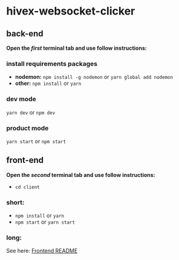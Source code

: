 ﻿# hivex-websocket-clicker
 ## back-end
 **Open the _first_ terminal tab and use follow instructions:**
 ### install requirements packages
 - **nodemon:**
 `npm install -g nodemon`
 or
 `yarn global add nodemon`
 - **other:**
 `npm install`
 or
 `yarn`
 ### dev mode
 `yarn dev` or `npm dev`
 ### product mode
 `yarn start` or `npm start`
 ## front-end
 **Open the _second_ terminal tab and use follow instructions:**
 - `cd client`
 ### short:
 - `npm install` or `yarn`
 - `npm start` or `yarn start`
 ### long:
 See here: [Frontend README](https://github.com/kstroevsky/hivex-websocket-clicker/blob/main/client/README.md)
